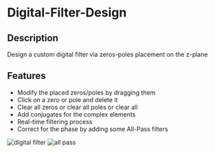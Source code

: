 # Digital-Filter-Design
## Description
Design a custom digital filter via zeros-poles placement on the z-plane

## Features
- Modify the placed zeros/poles by dragging them
- Click on a zero or pole and delete it
- Clear all zeros or clear all poles or clear all
- Add conjugates for the complex elements
- Real-time filtering process
- Correct for the phase by adding some All-Pass filters

![digital filter](https://user-images.githubusercontent.com/42315079/157141000-fa5f7f7e-f209-4202-bcc7-90f2da2fbd6d.PNG)
![all pass](https://user-images.githubusercontent.com/42315079/157140996-b28d3dc0-9784-4324-acd3-37b4c3fd4c56.PNG)

